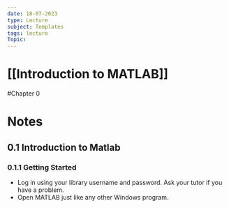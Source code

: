 ```yaml
---
date: 18-07-2023
type: Lecture
subject: Templates
tags: lecture
Topic:
---
```

# [[Introduction to MATLAB]]
#Chapter 0
# Notes

## 0.1 Introduction to Matlab

### 0.1.1 Getting Started

- Log in using your library username and password. Ask your tutor if you have a problem.
- Open MATLAB just like any other Windows program.
